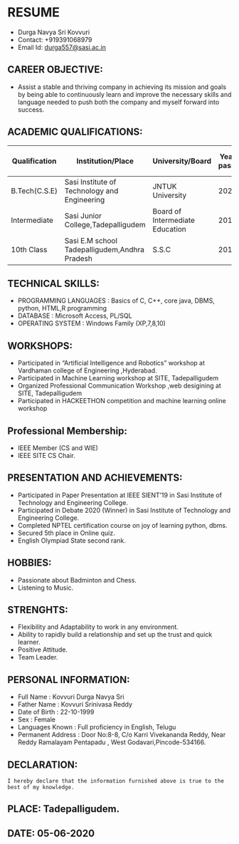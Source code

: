 # RESUME
- Durga Navya Sri Kovvuri
- Contact: +919391068979
- Email Id: durga557@sasi.ac.in

## CAREER OBJECTIVE:
  - Assist a  stable and thriving company in achieving its mission and goals by being able  to  continuously learn and  improve the necessary skills and language needed to push both the company and myself forward into success.
  
## ACADEMIC QUALIFICATIONS:


 |Qualification|Institution/Place|University/Board|Year of passing|Percentage of Marks/CGPA|
 |---|------|-|-------|-|
 |B.Tech(C.S.E)|Sasi Institute of Technology and Engineering|JNTUK University|2021|7.7|
 |Intermediate|Sasi Junior College,Tadepalligudem|Board of Intermediate Education|2017|96.7%|
 |10th Class|Sasi E.M school Tadepalligudem,Andhra Pradesh|S.S.C|2015|9.3|

## TECHNICAL SKILLS:
  - PROGRAMMING LANGUAGES    :  Basics of  C, C++, core java, DBMS, python, HTML,R programming
  - DATABASE			           :    Microsoft Access, PL/SQL
  - OPERATING SYSTEM         :    Windows Family (XP,7,8,10)

## WORKSHOPS:
  -	Participated in “Artificial Intelligence and Robotics” workshop at Vardhaman college of Engineering ,Hyderabad.
  -	Participated in Machine Learning workshop at SITE, Tadepalligudem
  -	Organized Professional Communication Workshop ,web desigining at SITE, Tadepalligudem
  -	Participated in HACKEETHON competition and machine learning online workshop

## Professional Membership:
  -	IEEE Member  (CS and WIE)
  -	IEEE SITE CS Chair.

## PRESENTATION AND ACHIEVEMENTS:
  -	Participated in Paper Presentation at IEEE SIENT’19 in Sasi Institute of Technology and Engineering College.
  -	Participated in Debate 2020 (Winner)   in Sasi Institute of Technology and Engineering College.
  -	Completed NPTEL certification course on joy of learning python, dbms.
  -	Secured 5th place in Online quiz.
  -	English Olympiad State second rank.

## HOBBIES:
  -	Passionate about Badminton and Chess.
  -	Listening to Music.

## STRENGHTS:
  -	Flexibility and Adaptability to work in any environment.
  -	Ability to rapidly build a relationship and set up the trust and quick learner.
  -	Positive Attitude.
  -	Team Leader.

## PERSONAL INFORMATION:
  - Full Name                    :          Kovvuri Durga Navya Sri
  - Father Name		:	Kovvuri Srinivasa Reddy
  - Date of Birth		:	22-10-1999
  - Sex			:    	Female
  - Languages Known	:	Full proficiency in English, Telugu
  - Permanent Address	:	Door No:8-8, C/o Karri Vivekananda Reddy, Near Reddy Ramalayam Pentapadu , West Godavari,Pincode-534166.
## DECLARATION:
    I hereby declare that the information furnished above is true to the best of my knowledge.
## PLACE:   Tadepalligudem.
## DATE:     05-06-2020                                                                              


